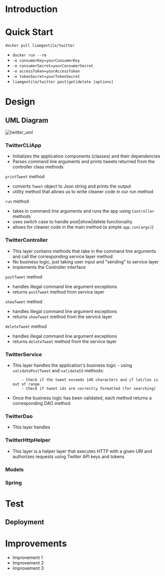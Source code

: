 # Introduction

# Quick Start

`docker pull liamgentile/twitter`

- `docker run --rm`
- `-e consumerKey=yourConsumerKey`
- `-e consumerSecret=yourConsumerSecret`
- `-e accessToken=yourAccessToken`
- `-e tokenSecret=yourTokenSecret`
- `liamgentile/twitter post|get|delete [options]`

# Design

## UML Diagram

![twitter_uml](https://user-images.githubusercontent.com/80293145/146214683-49547761-8d79-47a7-9a2d-2e722135ffc6.png)


### TwitterCLIApp

- Initializes the application components (classes) and their dependencies 
- Parses command line arguments and prints tweets returned from the controller class methods

`printTweet` method
- converts `Tweet` object to Json string and prints the output
- utility method that allows us to write cleaner code in our run method

`run` method
- takes in command line arguments and runs the app using `Controller` methods`
- uses switch case to handle post|show|delete functionality
- allows for cleaner code in the main method (a simple `app.run(args)`)

### TwitterController

- This layer contains methods that take in the command line arguments and call the corresponding service layer method
- No business logic, just taking user input and "sending" to service layer
- Implements the Controller interface

`postTweet` method
- handles illegal command line argument exceptions 
- returns `postTweet` method from service layer

`showTweet` method
- handles illegal command line argument exceptions
- returns `showTweet` method from the service layer

`deleteTweet` method
- handles illegal command line argument exceptions
- returns `deleteTweet` method from the service layer 


### TwitterService

- This layer handles the application's business logic - using `validatePostTweet` and `validateId` methods:

          - Check if the tweet exceeds 140 characters and if lat/lon is out of range
          - Check if tweet ids are correctly formatted (for searching)
           
- Once the business logic has been validated, each method returns a corresponding DAO method


### TwitterDao

- This layer handles 

### TwitterHttpHelper

- This layer is a helper layer that executes HTTP with a given URI and authorizes requests using Twitter API keys and tokens

### Models

### Spring

# Test

## Deployment

# Improvements

- Improvement 1
- Improvement 2
- Improvement 3
